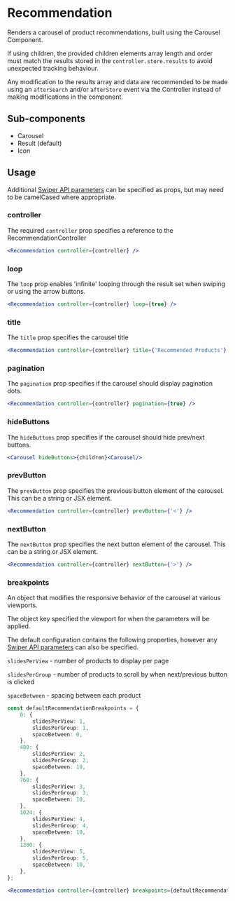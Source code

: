 # Recommendation

Renders a carousel of product recommendations, built using the Carousel Component.

If using children, the provided children elements array length and order must match the results stored in the `controller.store.results` to avoid unexpected tracking behaviour.

Any modification to the results array and data are recommended to be made using an `afterSearch` and/or `afterStore` event via the Controller instead of making modifications in the component.


## Sub-components
- Carousel
- Result (default)
- Icon

## Usage

Additional [Swiper API parameters](https://swiperjs.com/swiper-api#parameters) can be specified as props, but may need to be camelCased where appropriate.

### controller
The required `controller` prop specifies a reference to the RecommendationController

```jsx
<Recommendation controller={controller} />
```
### loop
The `loop` prop enables 'infinite' looping through the result set when swiping or using the arrow buttons.

```jsx
<Recommendation controller={controller} loop={true} />
```

### title
The `title` prop specifies the carousel title

```jsx
<Recommendation controller={controller} title={'Recommended Products'} />
```

### pagination
The `pagination` prop specifies if the carousel should display pagination dots. 

```jsx
<Recommendation controller={controller} pagination={true} />
```

### hideButtons
The `hideButtons` prop specifies if the carousel should hide prev/next buttons.

```jsx
<Carousel hideButtons>{children}<Carousel/>
```

### prevButton
The `prevButton` prop specifies the previous button element of the carousel. This can be a string or JSX element. 

```jsx
<Recommendation controller={controller} prevButton={'<'} />
```

### nextButton
The `nextButton` prop specifies the next button element of the carousel. This can be a string or JSX element. 

```jsx
<Recommendation controller={controller} nextButton={'>'} />
```

### breakpoints
An object that modifies the responsive behavior of the carousel at various viewports. 

The object key specified the viewport for when the parameters will be applied. 

The default configuration contains the following properties, however any [Swiper API parameters](https://swiperjs.com/swiper-api#parameters) can also be specified. 

`slidesPerView` - number of products to display per page

`slidesPerGroup` - number of products to scroll by when next/previous button is clicked

`spaceBetween` - spacing between each product

```typescript
const defaultRecommendationBreakpoints = {
	0: {
		slidesPerView: 1,
		slidesPerGroup: 1,
		spaceBetween: 0,
	},
	480: {
		slidesPerView: 2,
		slidesPerGroup: 2,
		spaceBetween: 10,
	},
	768: {
		slidesPerView: 3,
		slidesPerGroup: 3,
		spaceBetween: 10,
	},
	1024: {
		slidesPerView: 4,
		slidesPerGroup: 4,
		spaceBetween: 10,
	},
	1200: {
		slidesPerView: 5,
		slidesPerGroup: 5,
		spaceBetween: 10,
	},
};
```

```jsx
<Recommendation controller={controller} breakpoints={defaultRecommendationBreakpoints} />
```
